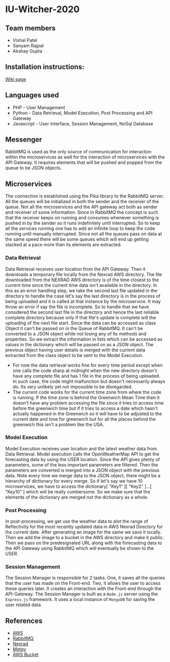 # IU-Witcher-2020

## Team members
- Vishal Patel
- Sanyam Rajpal
- Akshay Gupta

## Installation instructions:
[Wiki page](https://github.com/airavata-courses/IU-Witcher-2020/wiki/Project-1)

## Languages used
* PHP - User Management
* Python - Data Retrieval, Model Execution, Post Processing and API Gateway
* Javascript - User Interface, Session Management, NoSql Database

## Messenger
RabbitMQ is used as the only source of communication for interaction within the microservices as well for the interaction of microservices with the API Gateway. It requires elements that will be pushed and popped from the queue to be JSON objects.

## Microservices
The connection is established using the Pika library to the RabbitMQ server. All the queues will be initialized in both the sender and the receiver of the queue.
Not all the microservices and the API gateway act both as sender and receiver of some information. Since in RabbitMQ the concept is such that the receiver keeps on running and consumes whenever something is pushed in by the sender so it runs indefinitely until interrupted. So to keep all the services running one has to add an infinite loop to keep the code running until manually interrupted. Since not all the queues pass on data at the same speed there will be some queues which will end up getting stacked at a pace more than its elements are extracted.

### Data Retrieval
Data Retrieval receives user location from the API Gateway. Then it downloads a temporary file locally from the Nexrad AWS directory. The file downloaded from the NEXRAD AWS directory is of the time closest to the current time since the current time data isn't available in the directory. In this as an error handling step, we take the second last file updated in the directory to handle the case let's say the last directory is in the process of being uploaded and it is called at that instance by the microservice. It may throw an error if say the file is incomplete. So to handle that we have considered the second last file in the directory and hence the last reliable complete directory because only if that file's update is complete will the uploading of the next file start. Since the data can be accessed as class Object it can't be passed on in the Queue of RabbitMQ. It can't be converted to a JSON object while not losing any of its methods and properties. So we extract the information in lists which can be accessed as values in the dictionary which will be passed on as a JSON object. The previous object having user details is merged with the current data extracted from the class object to be sent to the Model Execution.
* For now the data retrieval works fine for every time period except when one calls the code sharp at midnight when the new directory doesn't have any complete file and has 1 file in the process of being uploaded. In such case, the code might malfunction but doesn't necessarily always do. Its very unlikely yet not impossible to be disregarded.
* The current code works for the current time zone from where the code is running. If the time zone is behind the Greenwich Mean Time then it doesn't have any problem accessing the file since it tries to access time before the greenwich time but if it tries to access a date which hasn't actually happened in the Greenwich so it will have to be adjusted to the current date and time for greenwich but for all the places behind the greenwich this isn't a problem like the USA.

### Model Execution
Model Execution receives user location and the latest weather data from Data Retrieval. Model execution calls the OpenWeatherMap API to get the forecasting data by using the USER location. Since the API gives plenty of parameters, some of the less important parameters are filtered. Then the parameters are converted is merged into a JSON object with the previous data. Note every time we merge data to the JSON object, there might be a hierarchy of dictionary for every merge. So if let's say we have 10 microservices, we have to access the dictionary[ "Key1" ][ "Key2" ]...[ "Key10" ] which will be really cumbersome. So we make sure that the elements of the dictionary are merged not the dictionary as a whole.

### Post Processing
In post-processing, we get use the weather data to plot the range of Reflectivity for the most recently updated data in AWS Nexrad Directory for the current date. After generating an image for the same we save it locally. Then we add the image to a bucket in the AWS directory and make it public. Then we pass on the predesignated URL along with the forecasting data to the API Gateway using RabbitMQ which will eventually be shown to the USER.

### Session Management
The Session Manager is responsible for 2 tasks. One, it saves all the queries that the user has made on the Front-end. Two, it allows the user to access these queries later. It creates an interaction with the Front-end through the API-Gateway. The Session Manager is built as a `Node.js` server using the `Express.js` framework. It uses a local instance of `MongoDB` for saving the user related data.

## References
* [AWS]( https://www.nsstc.uah.edu/users/brian.freitag/AWS_Radar_with_Python.html )
* [RabbitMQ]( https://www.rabbitmq.com/tutorials/tutorial-one-python.html )
* [Nexrad]( https://unidata.github.io/python-gallery/examples/Nexrad_S3_Demo.html )
* [Metpy]( https://unidata.github.io/MetPy/latest/examples/formats/NEXRAD_Level_2_File.html )
* [AWS Bucket]( https://stackoverflow.com/questions/15085864/how-to-upload-a-file-to-directory-in-s3-bucket-using-boto )

